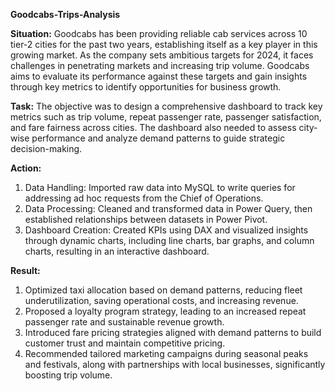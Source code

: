 **Goodcabs-Trips-Analysis**

**Situation:**
Goodcabs has been providing reliable cab services across 10 tier-2 cities for the past two years, establishing itself as a key player in this growing market. As the company sets ambitious targets for 2024, it faces challenges in penetrating markets and increasing trip volume. Goodcabs aims to evaluate its performance against these targets and gain insights through key metrics to identify opportunities for business growth.

**Task:**
The objective was to design a comprehensive dashboard to track key metrics such as trip volume, repeat passenger rate, passenger satisfaction, and fare fairness across cities. The dashboard also needed to assess city-wise performance and analyze demand patterns to guide strategic decision-making.

**Action:**
1.	Data Handling: Imported raw data into MySQL to write queries for addressing ad hoc requests from the Chief of Operations.
2.	Data Processing: Cleaned and transformed data in Power Query, then established relationships between datasets in Power Pivot.
3.	Dashboard Creation: Created KPIs using DAX and visualized insights through dynamic charts, including line charts, bar graphs, and column charts, resulting in an interactive dashboard.

**Result:**
1.	Optimized taxi allocation based on demand patterns, reducing fleet underutilization, saving operational costs, and increasing revenue.
2.	Proposed a loyalty program strategy, leading to an increased repeat passenger rate and sustainable revenue growth.
3.	Introduced fare pricing strategies aligned with demand patterns to build customer trust and maintain competitive pricing.
4.	Recommended tailored marketing campaigns during seasonal peaks and festivals, along with partnerships with local businesses, significantly boosting trip volume.
